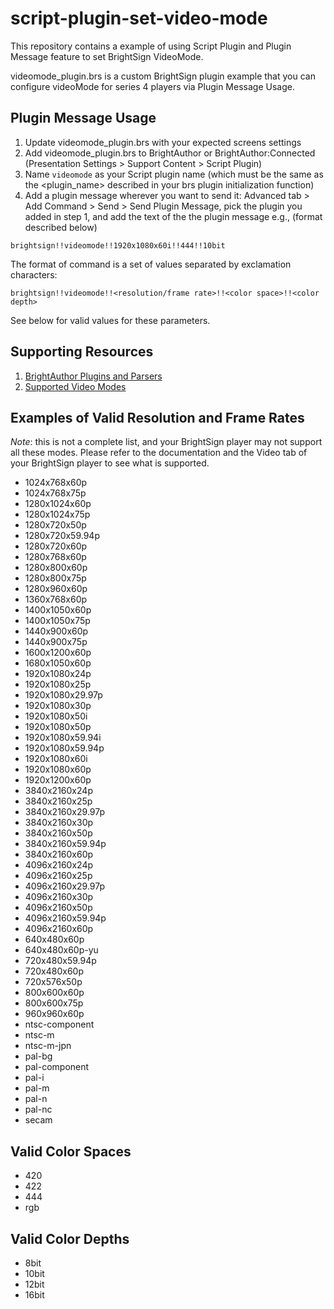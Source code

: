# script-plugin-set-video-mode

This repository contains a example of using Script Plugin and Plugin Message feature to set BrightSign VideoMode.

videomode_plugin.brs is a custom BrightSign plugin example that you can configure videoMode for series 4 players via Plugin Message Usage.

## Plugin Message Usage

1. Update videomode_plugin.brs with your expected screens settings
2. Add videomode_plugin.brs to BrightAuthor or BrightAuthor:Connected (Presentation Settings > Support Content > Script Plugin)
3. Name ```videomode``` as your Script plugin name (which must be the same as the <plugin_name> described in your brs plugin initialization function)
4. Add a plugin message wherever you want to send it: Advanced tab > Add Command > Send > Send Plugin Message, pick the plugin you added in step 1, and add the text of the the plugin message e.g., (format described below)
```
brightsign!!videomode!!1920x1080x60i!!444!!10bit
```
The format of command is a set of values separated by exclamation characters:

    brightsign!!videomode!!<resolution/frame rate>!!<color space>!!<color depth>

See below for valid values for these parameters.

## Supporting Resources
1. [BrightAuthor Plugins and Parsers](https://brightsign.atlassian.net/wiki/spaces/DOC/pages/370673619/BrightAuthor+Plugins+and+Parsers)
2. [Supported Video Modes](https://brightsign.atlassian.net/wiki/spaces/DOC/pages/370676833/Supported+Video+Modes)

## Examples of Valid Resolution and Frame Rates

*Note*: this is not a complete list, and your BrightSign player may not support all these modes. Please refer to the documentation and the Video tab of your BrightSign player to see what is supported.

- 1024x768x60p
- 1024x768x75p
- 1280x1024x60p
- 1280x1024x75p
- 1280x720x50p
- 1280x720x59.94p
- 1280x720x60p
- 1280x768x60p
- 1280x800x60p
- 1280x800x75p
- 1280x960x60p
- 1360x768x60p
- 1400x1050x60p
- 1400x1050x75p
- 1440x900x60p
- 1440x900x75p
- 1600x1200x60p
- 1680x1050x60p
- 1920x1080x24p
- 1920x1080x25p
- 1920x1080x29.97p
- 1920x1080x30p
- 1920x1080x50i
- 1920x1080x50p
- 1920x1080x59.94i
- 1920x1080x59.94p
- 1920x1080x60i
- 1920x1080x60p
- 1920x1200x60p
- 3840x2160x24p
- 3840x2160x25p
- 3840x2160x29.97p
- 3840x2160x30p
- 3840x2160x50p
- 3840x2160x59.94p
- 3840x2160x60p
- 4096x2160x24p
- 4096x2160x25p
- 4096x2160x29.97p
- 4096x2160x30p
- 4096x2160x50p
- 4096x2160x59.94p
- 4096x2160x60p
- 640x480x60p
- 640x480x60p-yu
- 720x480x59.94p
- 720x480x60p
- 720x576x50p
- 800x600x60p
- 800x600x75p
- 960x960x60p
- ntsc-component
- ntsc-m
- ntsc-m-jpn
- pal-bg
- pal-component
- pal-i
- pal-m
- pal-n
- pal-nc
- secam
 
## Valid Color Spaces

- 420
- 422
- 444
- rgb

## Valid Color Depths

- 8bit
- 10bit
- 12bit
- 16bit

